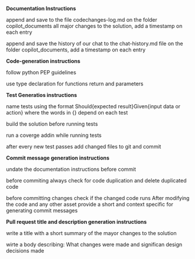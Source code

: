 **Documentation Instructions**

append and save to the file codechanges-log.md on the folder copilot_documents all major changes to the solution, add a timestamp on each entry

append and save the history of our chat to the chat-history.md file on the folder copilot_documents, add a timestamp on each entry

**Code-generation instructions**

follow python PEP guidelines

use type declaration for functions return and parameters


**Test Generatios instructions**

name tests using the format Should{expected result}Given{input data or action} where the words in {} depend on each test

build the solution before running tests

run a coverge addin while running tests

after every new test passes add changed files to git and commit

**Commit message generation instructions**

undate the documentation instructions before commit

before commiting always check for code duplication and delete duplicated code

before committing changes check if the changed code runs
After modifying the code and any other asset provide a short and context specific for generating commit messages

**Pull request title and description generation instructions**

write a title with a short summary of the mayor changes to the solution

wirte a body describing: What changes were made and significan design decisions made
